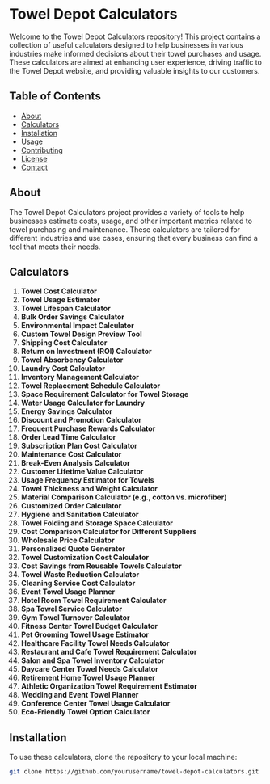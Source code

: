 # Towel Depot Calculators

Welcome to the Towel Depot Calculators repository! This project contains a collection of useful calculators designed to help businesses in various industries make informed decisions about their towel purchases and usage. These calculators are aimed at enhancing user experience, driving traffic to the Towel Depot website, and providing valuable insights to our customers.

## Table of Contents

- [About](#about)
- [Calculators](#calculators)
- [Installation](#installation)
- [Usage](#usage)
- [Contributing](#contributing)
- [License](#license)
- [Contact](#contact)

## About

The Towel Depot Calculators project provides a variety of tools to help businesses estimate costs, usage, and other important metrics related to towel purchasing and maintenance. These calculators are tailored for different industries and use cases, ensuring that every business can find a tool that meets their needs.

## Calculators

1. **Towel Cost Calculator**
2. **Towel Usage Estimator**
3. **Towel Lifespan Calculator**
4. **Bulk Order Savings Calculator**
5. **Environmental Impact Calculator**
6. **Custom Towel Design Preview Tool**
7. **Shipping Cost Calculator**
8. **Return on Investment (ROI) Calculator**
9. **Towel Absorbency Calculator**
10. **Laundry Cost Calculator**
11. **Inventory Management Calculator**
12. **Towel Replacement Schedule Calculator**
13. **Space Requirement Calculator for Towel Storage**
14. **Water Usage Calculator for Laundry**
15. **Energy Savings Calculator**
16. **Discount and Promotion Calculator**
17. **Frequent Purchase Rewards Calculator**
18. **Order Lead Time Calculator**
19. **Subscription Plan Cost Calculator**
20. **Maintenance Cost Calculator**
21. **Break-Even Analysis Calculator**
22. **Customer Lifetime Value Calculator**
23. **Usage Frequency Estimator for Towels**
24. **Towel Thickness and Weight Calculator**
25. **Material Comparison Calculator (e.g., cotton vs. microfiber)**
26. **Customized Order Calculator**
27. **Hygiene and Sanitation Calculator**
28. **Towel Folding and Storage Space Calculator**
29. **Cost Comparison Calculator for Different Suppliers**
30. **Wholesale Price Calculator**
31. **Personalized Quote Generator**
32. **Towel Customization Cost Calculator**
33. **Cost Savings from Reusable Towels Calculator**
34. **Towel Waste Reduction Calculator**
35. **Cleaning Service Cost Calculator**
36. **Event Towel Usage Planner**
37. **Hotel Room Towel Requirement Calculator**
38. **Spa Towel Service Calculator**
39. **Gym Towel Turnover Calculator**
40. **Fitness Center Towel Budget Calculator**
41. **Pet Grooming Towel Usage Estimator**
42. **Healthcare Facility Towel Needs Calculator**
43. **Restaurant and Cafe Towel Requirement Calculator**
44. **Salon and Spa Towel Inventory Calculator**
45. **Daycare Center Towel Needs Calculator**
46. **Retirement Home Towel Usage Planner**
47. **Athletic Organization Towel Requirement Estimator**
48. **Wedding and Event Towel Planner**
49. **Conference Center Towel Usage Calculator**
50. **Eco-Friendly Towel Option Calculator**

## Installation

To use these calculators, clone the repository to your local machine:

```bash
git clone https://github.com/yourusername/towel-depot-calculators.git
